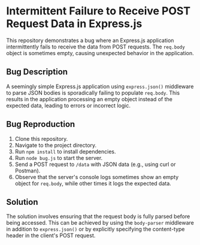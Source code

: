 # Intermittent Failure to Receive POST Request Data in Express.js

This repository demonstrates a bug where an Express.js application intermittently fails to receive the data from POST requests.  The `req.body` object is sometimes empty, causing unexpected behavior in the application.

## Bug Description

A seemingly simple Express.js application using `express.json()` middleware to parse JSON bodies is sporadically failing to populate `req.body`.  This results in the application processing an empty object instead of the expected data, leading to errors or incorrect logic.

## Bug Reproduction

1. Clone this repository.
2. Navigate to the project directory.
3. Run `npm install` to install dependencies.
4. Run `node bug.js` to start the server.
5. Send a POST request to `/data` with JSON data (e.g., using curl or Postman).
6. Observe that the server's console logs sometimes show an empty object for `req.body`, while other times it logs the expected data.

## Solution

The solution involves ensuring that the request body is fully parsed before being accessed. This can be achieved by using the `body-parser` middleware in addition to `express.json()` or by explicitly specifying the content-type header in the client's POST request.